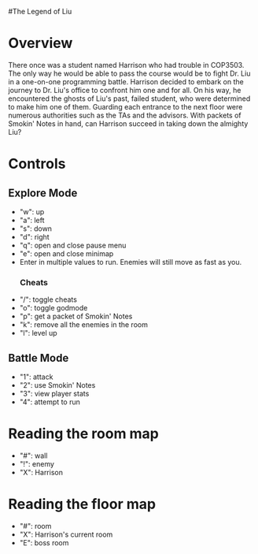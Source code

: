 #The Legend of Liu

<h1> Overview </h1>
<p>
There once was a student named Harrison who had trouble in COP3503. The only way he would be able to pass the course would be to fight Dr. Liu in a one-on-one programming battle. Harrison decided to embark on the journey to Dr. Liu's office to confront him one and for all. On his way, he encountered the ghosts of Liu's past, failed student, who were determined to make him one of them. Guarding each entrance to the next floor were numerous authorities such as the TAs and the advisors. With packets of Smokin' Notes in hand, can Harrison succeed in taking down the almighty Liu?
</p>
<h1>Controls</h1>
<h2>Explore Mode</h2>
<ul>
<li>"w": up</li>
<li>"a": left</li>
<li>"s": down</li>
<li>"d": right</li>
<li>"q": open and close pause menu</li>
<li>"e": open and close minimap</li>
<li>Enter in multiple values to run. Enemies will still move as fast as you.</li>
<h3>Cheats</h3>
<li>"/": toggle cheats</li>
<li>"o": toggle godmode</li>
<li>"p": get a packet of Smokin' Notes</li>
<li>"k": remove all the enemies in the room</li>
<li>"l": level up</li>
</ul>
<h2>Battle Mode</h2>
<ul>
<li>"1": attack</li>
<li>"2": use Smokin' Notes</li>
<li>"3": view player stats</li>
<li>"4": attempt to run</li>
</ul>
<h1>Reading the room map</h1>
<ul>
<li>"#": wall</li>
<li>"!": enemy</li>
<li>"X": Harrison</li>
</ul>
<h1>Reading the floor map</h1>
<ul>
<li>"#": room</li>
<li>"X": Harrison's current room</li>
<li>"E": boss room</li>
</ul>
